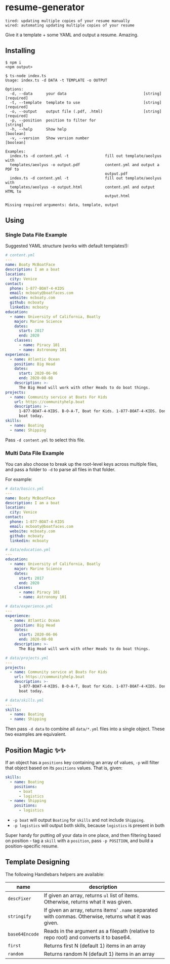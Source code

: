 # resume-generator

```text
tired: updating multiple copies of your resume manually
wired: automating updating multiple copies of your resume
```

Give it a template + some YAML and output a resume. Amazing.

## Installing

```console
$ npm i
<npm output>

$ ts-node index.ts
Usage: index.ts -d DATA -t TEMPLATE -o OUTPUT

Options:
  -d, --data      your data                                  [string] [required]
  -t, --template  template to use                            [string] [required]
  -o, --output    output file (.pdf, .html)                  [string] [required]
  -p, --position  position to filter for                                [string]
  -h, --help      Show help                                            [boolean]
  -v, --version   Show version number                                  [boolean]

Examples:
  index.ts -d content.yml -t                fill out template/aeolyus with
  templates/aeolyus -o output.pdf           content.yml and output a PDF to
                                            output.pdf
  index.ts -d content.yml -t                fill out template/aeolyus with
  templates/aeolyus -o output.html          content.yml and output HTML to
                                            output.html

Missing required arguments: data, template, output
```

## Using

### Single Data File Example

Suggested YAML structure (works with default templates!):

```yaml
# content.yml
---
name: Boaty McBoatFace
description: I am a boat
location:
  city: Venice
contact:
  phone: 1-877-BOAT-4-KIDS
  email: mcboaty@boatfaces.com
  website: mcboaty.com
  github: mcboaty
  linkedin: mcboaty
education:
  - name: University of California, Boatly
    major: Marine Science
    dates:
      start: 2017
      end: 2020
    classes:
      - name: Piracy 101
      - name: Astronomy 101
experience:
  - name: Atlantic Ocean
    position: Big Head
    dates:
      start: 2020-06-06
      end: 2020-08-08
    description: >-
      The Big Head will work with other Heads to do boat things.
projects:
  - name: Community service at Boats For Kids
    url: https://communityhelp.boat
    description: >-
      1-877-BOAT-4-KIDS. B-O-A-T, Boat for Kids. 1-877-BOAT-4-KIDS. Donate your
      boat today.
skills:
  - name: Boating
  - name: Shipping
```

Pass `-d content.yml` to select this file.

### Multi Data File Example

You can also choose to break up the root-level keys across multiple files, and pass a folder to `-d` to parse all files in that folder.

For example:

```yaml
# data/basics.yml
---
name: Boaty McBoatFace
description: I am a boat
location:
  city: Venice
contact:
  phone: 1-877-BOAT-4-KIDS
  email: mcboaty@boatfaces.com
  website: mcboaty.com
  github: mcboaty
  linkedin: mcboaty
```

```yaml
# data/education.yml
---
education:
  - name: University of California, Boatly
    major: Marine Science
    dates:
      start: 2017
      end: 2020
    classes:
      - name: Piracy 101
      - name: Astronomy 101
```

```yaml
# data/experience.yml
---
experience:
  - name: Atlantic Ocean
    position: Big Head
    dates:
      start: 2020-06-06
      end: 2020-08-08
    description: >-
      The Big Head will work with other Heads to do boat things.
```

```yaml
# data/projects.yml
---
projects:
  - name: Community service at Boats For Kids
    url: https://communityhelp.boat
    description: >-
      1-877-BOAT-4-KIDS. B-O-A-T, Boat for Kids. 1-877-BOAT-4-KIDS. Donate your
      boat today.
```

```yaml
# data/skills.yml
---
skills:
  - name: Boating
  - name: Shipping
```

Then pass `-d data` to combine all `data/*.yml` files into a single object. These two examples are equivalent.

## Position Magic ✨✨

If an object has a `positions` key containing an array of values, `-p` will
filter that object based on its `positions` values. That is, given:

```yaml
skills:
  - name: Boating
    positions:
      - boat
      - logistics
  - name: Shipping
    positions:
      - logistics
```

* `-p boat` will output `Boating` for `skills` and not include `Shipping`.
* `-p logistics` will output both skills, because `logistics` is present in both

Super handy for putting *all* your data in one place, and then filtering based
on position - tag a `skill` with a `position`, pass `-p POSITION`, and build a
position-specific resume.

## Template Designing

The following Handlebars helpers are available:

| name           | description                                                                                            |
| -------------- | ------------------------------------------------------------------------------------------------------ |
| `descFixer`    | If given an array, returns `ul` list of items. Otherwise, returns what it was given.                   |
| `stringify`    | If given an array, returns items' `.name` separated with commas. Otherwise, returns what it was given. |
| `base64Encode` | Reads in the argument as a filepath (relative to repo root) and converts it to base64.                 |
| `first`        | Returns first N (default 1) items in an array                                                          |
| `random`       | Returns random N (default 1) items in an array                                                         |
